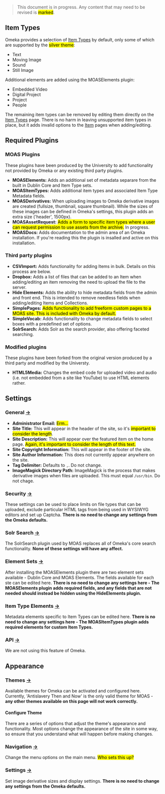 > This document is in progress. Any content that may need to be revised is <mark>marked</mark>.

## Item Types

Omeka provides a selection of [Item Types](/admin/item-types) by default, only some of which are supported by the <mark>silver theme</mark>:

* Text
* Moving Image
* Sound
* Still Image

Additional elements are added using the MOASElements plugin:

* Embedded Video
* Digital Project
* Project
* People

The remaining item types can be removed by editing them directly on the [Item Types](/admin/item-types) page. There is no harm in leaving unsupported item types in place, but it adds invalid options to the [Item](/admin/items) pages when adding/editing.

## Required Plugins

### MOAS Plugins

These plugins have been produced by the University to add functionality not provided by Omeka or any existing third party plugins.

* **MOASElements:** Adds an additional set of metadata separare from the built in Dublin Core and Item Type sets.
* **MOASItemTypes:** Adds additional item types and associated Item Type Metadata fields.
* **MOASDerivatives:** When uploading images to Omeka derivative images are created (fullsize, thumbnail, square thumbnail). While the sizes of these images can be defined in Omeka's settings, this plugin adds an extra size ('header', 1500px).
* **MOASAssetRequest:** <mark>Adds a form to specific item types where a user can request permission to use assets from the archive.</mark> In progress.
* **MOASDocs:** Adds documentation to the admin area of an Omeka installation. If you're reading this the plugin is insalled and active on this installation.


### Third party plugins

* **CSVImport:** Adds functionality for adding Items in bulk. Details on this process are below.
* **Dropbox:** Adds a list of files that can be added to an Item when adding/editing an item removing the need to upload the file to the server.
* **Hide Elements:** Adds the ability to hide metadata fields from the admin and front end. This is intended to remove needless fields when adding/editing Items and Collections.
* **SimplePages:** <mark>Adds functionality to add freeform custom pages to a MOAS site. This is included with Omeka by default.</mark>
* **SimpleVocab:** Adds functionality to change metadata fields to select boxes with a predefined set of options.
* **SolrSearch:** Adds Solr as the search provider, also offering faceted searching.

### Modified plugins

These plugins have been forked from the original version produced by a third party and modified by the Universty.

* **HTML5Media:** Changes the embed code for uploaded video and audio (i.e. not embedded from a site like YouTube) to use HTML elements rather.


## Settings

### General [→](/admin/settings/edit-settings)

* **Administrator Email:** <mark>Erm...</mark>
* **Site Title:** This will appear in the header of the site, so it's <mark>important to consider the length</mark>.
* **Site Description:** This will appear over the featured item on the home page. <mark>Again, it's important to consider the length of this text.</mark>
* **Site Copyright Information:** This will appear in the footer of the site.
* **Site Author Information:** This does not currently appear anywhere on the site.
* **Tag Delimiter:** Defaults to `,`. Do not change.
* **ImageMagick Directory Path:** ImageMagick is the process that makes derivative images when files are uploaded. This must equal `/usr/bin`. Do not chage.

### Security [→](/admin/settings/edit-security)

These settings can be used to place limits on file types that can be uploaded, exclude particular HTML tags from being used in WYSIWYG editors and set up Captcha. **There is no need to change any settings from the Omeka defaults.** 

### Solr Search [→](/admin/settings/edit-search)

The SolrSearch plugin used by MOAS replaces all of Omeka's core search functionality. **None of these settings will have any affect.**

### Element Sets [→](/admin/element-sets)

After installing the MOASElements plugin there are two element sets available - Dublin Core and MOAS Elements. The fields available for each ste can be edited here. **There is no need to change any settings here - The MOASElements plugin adds required fields, and any fields that are not needed should instead be hidden using the HideElements plugin.**

### Item Type Elements [→](/admin/settings/edit-item-type-elements)

Metadata elements specific to Item Types can be edited here. **There is no need to change any settings here - The MOASItemTypes plugin adds required elements for custom Item Types.**

### API [→](/admin/settings/edit-api)

We are not using this feature of Omeka.

## Appearance

### Themes [→](/admin/themes)

Available themes for Omeka can be activated and configured here. Currently, 'Antislavery Then and Now' is the only valid theme for MOAS - **any other themes available on this page will not work correctly.**

#### Configure Theme

There are a series of options that adjust the theme's appearance and functionality. Most options change the appearance of the site in some way, so ensure that you understand what will happen before making changes.

### Navigation [→](/admin/appearance/edit-navigation)

Change the menu options on the main menu. <mark>Who sets this up?</mark>

### Settings [→](/admin/appearance/edit-settings)

Set image derivative sizes and display settings. **There is no need to change any settings from the Omeka defaults.** 
